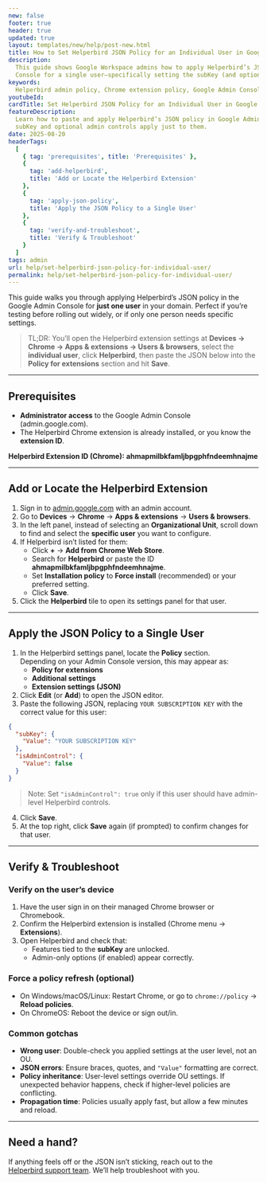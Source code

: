 ```yaml
---
new: false
footer: true
header: true
updated: true
layout: templates/new/help/post-new.html
title: How to Set Helperbird JSON Policy for an Individual User in Google Admin
description:
  This guide shows Google Workspace admins how to apply Helperbird’s JSON policy in the Google Admin
  Console for a single user—specifically setting the subKey (and optionally the isAdmin flag) for the Helperbird Chrome extension.
keywords:
  Helperbird admin policy, Chrome extension policy, Google Admin Console, JSON policy, Helperbird isAdmin, Helperbird subKey, Chrome app extension settings, Chrome policy JSON, Google Admin user settings
youtubeId:
cardTitle: Set Helperbird JSON Policy for an Individual User in Google Admin
featureDescription:
  Learn how to paste and apply Helperbird’s JSON policy in Google Admin for a specific user so the
  subKey and optional admin controls apply just to them.
date: 2025-08-20
headerTags:
  [
    { tag: 'prerequisites', title: 'Prerequisites' },
    {
      tag: 'add-helperbird',
      title: 'Add or Locate the Helperbird Extension'
    },
    {
      tag: 'apply-json-policy',
      title: 'Apply the JSON Policy to a Single User'
    },
    {
      tag: 'verify-and-troubleshoot',
      title: 'Verify & Troubleshoot'
    }
  ]
tags: admin
url: help/set-helperbird-json-policy-for-individual-user/
permalink: help/set-helperbird-json-policy-for-individual-user/
---
```


This guide walks you through applying Helperbird’s JSON policy in the Google Admin Console for **just one user** in your domain. Perfect if you’re testing before rolling out widely, or if only one person needs specific settings.  

> TL;DR: You’ll open the Helperbird extension settings at **Devices → Chrome → Apps & extensions → Users & browsers**, select the **individual user**, click **Helperbird**, then paste the JSON below into the **Policy for extensions** section and hit **Save**.

---

## Prerequisites

- **Administrator access** to the Google Admin Console (admin.google.com).  
- The Helperbird Chrome extension is already installed, or you know the **extension ID**.  

**Helperbird Extension ID (Chrome):** **ahmapmilbkfamljbpgphfndeemhnajme**

---

## Add or Locate the Helperbird Extension

1. Sign in to [admin.google.com](https://admin.google.com) with an admin account.  
2. Go to **Devices** → **Chrome** → **Apps & extensions** → **Users & browsers**.  
3. In the left panel, instead of selecting an **Organizational Unit**, scroll down to find and select the **specific user** you want to configure.  
4. If Helperbird isn’t listed for them:  
   - Click **+** → **Add from Chrome Web Store**.  
   - Search for **Helperbird** or paste the ID **ahmapmilbkfamljbpgphfndeemhnajme**.  
   - Set **Installation policy** to **Force install** (recommended) or your preferred setting.  
   - Click **Save**.  
5. Click the **Helperbird** tile to open its settings panel for that user.  

---

## Apply the JSON Policy to a Single User

1. In the Helperbird settings panel, locate the **Policy** section.  
   Depending on your Admin Console version, this may appear as:  
   - **Policy for extensions**  
   - **Additional settings**  
   - **Extension settings (JSON)**  
2. Click **Edit** (or **Add**) to open the JSON editor.  
3. Paste the following JSON, replacing `YOUR SUBSCRIPTION KEY` with the correct value for this user:  

```json
{
  "subKey": {
    "Value": "YOUR SUBSCRIPTION KEY"
  },
  "isAdminControl": {
    "Value": false
  }
}
```

> Note: Set `"isAdminControl": true` only if this user should have admin-level Helperbird controls.  

4. Click **Save**.  
5. At the top right, click **Save** again (if prompted) to confirm changes for that user.  

---

## Verify & Troubleshoot

### Verify on the user’s device

1. Have the user sign in on their managed Chrome browser or Chromebook.  
2. Confirm the Helperbird extension is installed (Chrome menu → **Extensions**).  
3. Open Helperbird and check that:  
   - Features tied to the **subKey** are unlocked.  
   - Admin-only options (if enabled) appear correctly.  

### Force a policy refresh (optional)

- On Windows/macOS/Linux: Restart Chrome, or go to `chrome://policy` → **Reload policies**.  
- On ChromeOS: Reboot the device or sign out/in.  

### Common gotchas

- **Wrong user**: Double-check you applied settings at the user level, not an OU.  
- **JSON errors**: Ensure braces, quotes, and `"Value"` formatting are correct.  
- **Policy inheritance**: User-level settings override OU settings. If unexpected behavior happens, check if higher-level policies are conflicting.  
- **Propagation time**: Policies usually apply fast, but allow a few minutes and reload.  

---

## Need a hand?

If anything feels off or the JSON isn’t sticking, reach out to the  
[Helperbird support team](https://www.helperbird.com/support). We’ll help troubleshoot with you.  